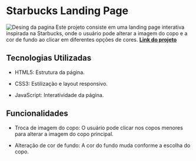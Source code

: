 # Starbucks Landing Page
![Desing da pagina](./img/design-page.png)
Este projeto consiste em uma landing page interativa inspirada na Starbucks, onde o usuário pode alterar a imagem do copo e a cor de fundo ao clicar em diferentes opções de cores. **[Link do projeto](https://davirrocha.github.io/projetoStarbucks/)**

## Tecnologias Utilizadas

- HTML5: Estrutura da página.

- CSS3: Estilização e layout responsivo.

- JavaScript: Interatividade da página.

## Funcionalidades

- Troca de imagem do copo: O usuário pode clicar nos copos menores para alterar a imagem do copo principal.

- Alteração de cor de fundo: A cor do fundo muda conforme a escolha do copo.